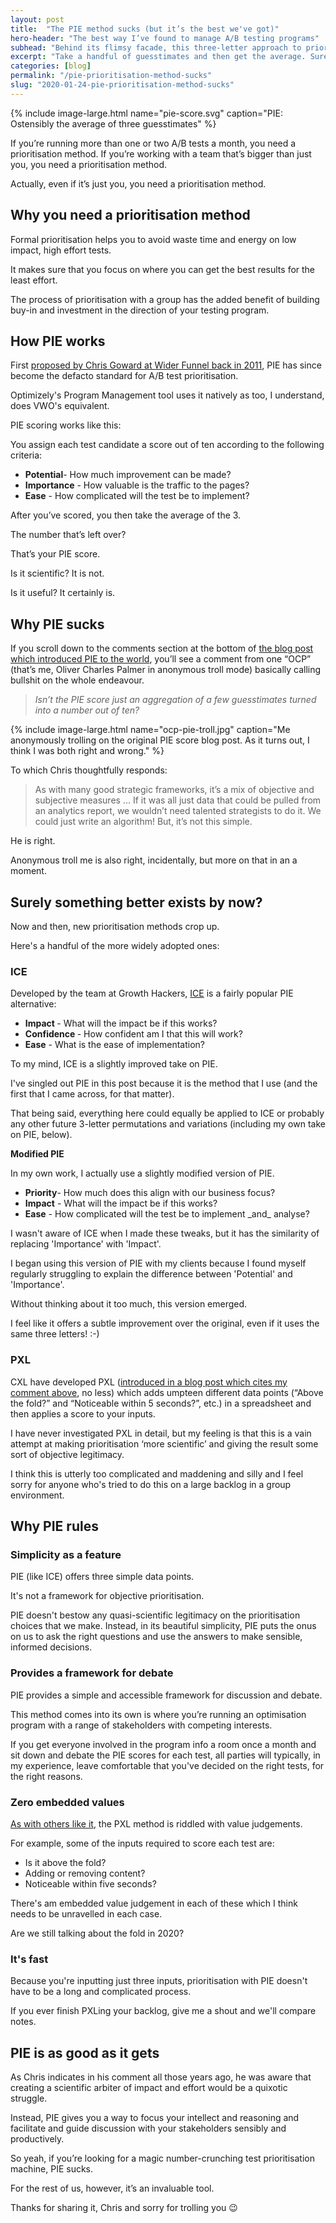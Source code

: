 ```yaml
---
layout: post
title:  "The PIE method sucks (but it’s the best we've got)"
hero-header: "The best way I’ve found to manage A/B testing programs"
subhead: "Behind its flimsy facade, this three-letter approach to prioritising a backlog of A/B tests hides an elegant and effective framework for communication, collaboration and consensus-building."
excerpt: "Take a handful of guesstimates and then get the average. Surely there's a better way to prioritise your A/B testing program? I used to think that there was too."
categories: [blog]
permalink: "/pie-prioritisation-method-sucks"
slug: "2020-01-24-pie-prioritisation-method-sucks"
---
```


{% include image-large.html name="pie-score.svg" caption="PIE: Ostensibly the average of three guesstimates" %}

If you’re running more than one or two A/B tests a month, you need a prioritisation method. If you’re working with a team that’s bigger than just you, you need a prioritisation method.

Actually, even if it’s just you, you need a prioritisation method.

## Why you need a prioritisation method

Formal prioritisation helps you to avoid waste time and energy on low impact, high effort tests.

It makes sure that you focus on where you can get the best results for the least effort.

The process of prioritisation with a group has the added benefit of building buy-in and investment in the direction of your testing program.

## How PIE  works

First [proposed by Chris Goward at Wider Funnel back in 2011](https://www.widerfunnel.com/how-to-prioritize-conversion-rate-optimization-tests-using-pie/), PIE has since become the defacto standard for A/B test prioritisation. 

Optimizely&#39;s Program Management tool uses it natively as too, I understand, does VWO&#39;s equivalent.

PIE scoring works like this:

You assign each test candidate a score out of ten according to the following criteria:

<ul class="list">
<li><strong>Potential</strong>- How much improvement can be made?</li>
<li><strong>Importance</strong> - How valuable is the traffic to the pages?</li>
<li><strong>Ease</strong> - How complicated will the test be to implement?</li>
</ul>

After you’ve scored, you then take the average of the 3.

The number that’s left over? 

That’s your PIE score.

Is it scientific? It is not.

Is it useful? It certainly is.

## Why PIE sucks

If you scroll down to the comments section at the bottom of [the blog post which introduced PIE to the world](https://www.widerfunnel.com/how-to-prioritize-conversion-rate-optimization-tests-using-pie/), you’ll see a comment from one “OCP” (that’s me, Oliver Charles Palmer in anonymous troll mode) basically calling bullshit on the whole endeavour.

> _Isn’t the PIE score just an aggregation of a few guesstimates turned into a number out of ten?_


{% include image-large.html name="ocp-pie-troll.jpg" caption="Me anonymously trolling on the original PIE score blog post. As it turns out, I think I was both right and wrong." %}

To which Chris thoughtfully responds:

>  As with many good strategic frameworks, it’s a mix of objective and subjective measures ... If it was all just data that could be pulled from an analytics report, we wouldn’t need talented strategists to do it. We could just write an algorithm! But, it’s not this simple.

He is right.

Anonymous troll me is also right, incidentally, but more on that in an a moment.

## Surely something better exists by now?

Now and then, new prioritisation methods crop up.

Here's a handful of the more widely adopted ones:

### ICE

Developed by the team at Growth Hackers, [ICE](https://blog.growthhackers.com/the-practical-advantage-of-the-ice-score-as-a-test-prioritization-framework-cdd5f0808d64) is a fairly popular PIE alternative:

<ul class="list">
<li><strong> Impact </strong>- What will the impact be if this works?
</li>
<li><strong> Confidence </strong> - How confident am I that this will work? </li>
<li><strong>Ease</strong> - What is the ease of implementation?
</li>
</ul>

To my mind, ICE is a slightly improved take on PIE. 

I've singled out PIE in this post because it is the method that I use (and the first that I came across, for that matter). 

That being said, everything here could equally be applied to ICE or probably any other future 3-letter permutations and variations (including my own take on PIE, below).

**Modified PIE**

In my own work, I actually use a slightly modified version of PIE.

<ul class="list">
<li><strong>Priority</strong>- How much does this align with our business focus?</li>
<li><strong>Impact</strong> - What will the impact be if this works?</li>
<li><strong>Ease</strong> - How complicated will the test be to implement _and_ analyse?
</li>
</ul>

I wasn't aware of ICE when I made these tweaks, but it has the similarity of replacing 'Importance' with 'Impact'.

I began using this version of PIE with my clients because I found myself regularly struggling to explain the difference between &#39;Potential&#39; and &#39;Importance&#39;. 

Without thinking about it too much, this version emerged.

I feel like it offers a subtle improvement over the original, even if it uses the same three letters! :-)

### PXL

CXL have developed PXL ([introduced in a blog post which cites my comment above](https://cxl.com/blog/better-way-prioritize-ab-tests/), no less) which adds umpteen different data points (“Above the fold?” and “Noticeable within 5 seconds?”, etc.) in a spreadsheet and then applies a score to your inputs.

I have never investigated PXL in detail, but my feeling is that this is a vain attempt at making prioritisation ‘more scientific’ and giving the result some sort of objective legitimacy.

I think this is utterly too complicated and maddening and silly and I feel sorry for anyone who&#39;s tried to do this on a large backlog in a group environment.

## Why PIE rules

### Simplicity as a feature

PIE (like ICE) offers three simple data points.

It&#39;s not a framework for objective prioritisation.

PIE doesn&#39;t bestow any quasi-scientific legitimacy on the prioritisation choices that we make. Instead, in its beautiful simplicity, PIE puts the onus on us to ask the right questions and use the answers to make sensible, informed decisions.

### Provides a framework for debate

PIE provides a simple and accessible framework for discussion and debate.

This method comes into its own is where you’re running an optimisation program with a range of  stakeholders with competing interests.

If you get everyone involved in the program info a  room once a month and sit down and debate the PIE scores for each test, all parties will typically, in my experience, leave comfortable that you&#39;ve decided on the right tests, for the right reasons.

### Zero embedded values

[As with others like it](https://blog.optimizely.com/2015/05/05/how-to-prioritize-ab-testing-ideas/), the PXL method is riddled with value judgements.

For example, some of the inputs required to score each test are:

<ul class="list">
<li>Is it above the fold?</li>
<li>Adding or removing content?</li>
<li>Noticeable within five seconds?</li>
</ul>

There&#39;s am embedded value judgement in each of these which I think needs to be unravelled in each case.

Are we still talking about the fold in 2020?

### It's fast

Because you're inputting just three inputs, prioritisation with PIE doesn't have to be a long and complicated process. 

If you ever finish PXLing your backlog, give me a shout and we'll compare notes.

## PIE is as good as it gets

As Chris indicates in his comment all those years ago, he was aware that creating a scientific arbiter of impact and effort would be a quixotic struggle.

Instead, PIE gives you a way to focus your intellect and reasoning and facilitate and guide discussion with your stakeholders sensibly and productively.

So yeah, if you’re looking for a magic number-crunching test prioritisation machine, PIE sucks. 

For the rest of us, however, it’s an invaluable tool.

Thanks for sharing it, Chris and sorry for trolling you 😉 
